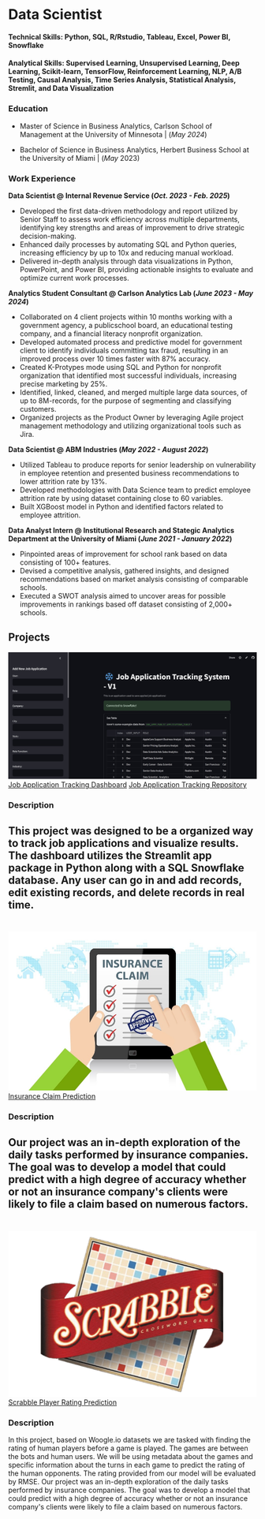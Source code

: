 # Data Scientist 

#### Technical Skills: Python, SQL, R/Rstudio, Tableau, Excel, Power BI, Snowflake

#### Analytical Skills: Supervised Learning, Unsupervised Learning, Deep Learning, Scikit-learn, TensorFlow, Reinforcement Learning, NLP, A/B Testing, Causal Analysis, Time Series Analysis, Statistical Analysis, Stremlit, and Data Visualization 

### Education
- Master of Science in Business Analytics, Carlson School of Management at the University of Minnesota | (_May 2024_)

- Bachelor of Science in Business Analytics, Herbert Business School at the University of Miami | (_May_ 2023)

### Work Experience 
**Data Scientist @ Internal Revenue Service (_Oct. 2023 - Feb. 2025_)** 
- Developed the first data-driven methodology and report utilized by Senior Staff to assess work efficiency across multiple departments, identifying key strengths and areas of improvement to drive strategic decision-making. 
- Enhanced daily processes by automating SQL and Python queries, increasing efficiency by up to 10x and reducing manual workload.  
- Delivered in-depth analysis through data visualizations in Python, PowerPoint, and Power BI, providing actionable insights to evaluate and optimize current work processes. 

**Analytics Student Consultant @ Carlson Analytics Lab (_June 2023 - May 2024_)** 
- Collaborated on 4 client projects within 10 months working with a government agency, a publicschool board, an educational testing company, and a financial literacy nonprofit organization. 
- Developed automated process and predictive model for government client to identify individuals committing tax fraud, resulting in an improved process over 10 times faster with 87% accuracy.
- Created K-Protypes mode using SQL and Python for nonprofit organization that identified most successful individuals, increasing precise marketing by 25%.
- Identified, linked, cleaned, and merged multiple large data sources, of up to 8M-records, for the purpose of segmenting and classifying customers.
- Organized projects as the Product Owner by leveraging Agile project management methodology and utilizing organizational tools such as Jira. 

**Data Scientist @ ABM Industries (_May 2022 - August 2022_)** 
- Utilized Tableau to produce reports for senior leadership on vulnerability in employee retention and presented business recommendations to lower attrition rate by 13%.
- Developed methodologies with Data Science team to predict employee attrition rate by using dataset containing close to 60 variables. 
- Built XGBoost model in Python and identified factors related to employee attrition.

**Data Analyst Intern @ Institutional Research and Stategic Analytics Department at the University of Miami (_June 2021 - January 2022_)** 
- Pinpointed areas of improvement for school rank based on data consisting of 100+ features.
- Devised a competitive analysis, gathered insights, and designed recommendations based on 
market analysis consisting of comparable schools.
- Executed a SWOT analysis aimed to uncover areas for possible improvements in rankings based 
off dataset consisting of 2,000+ schools.


## Projects 
<img src = "Job Application Tracker Desktop.jpg"/>
<a href="https://job-applications-tracker.streamlit.app/">Job Application Tracking Dashboard</a>
<a href="https://github.com/jdevrao19/Job_Application_Tracker/tree/main">Job Application Tracking Repository</a>

### Description
This project was designed to be a organized way to track job applications and visualize results. 
The dashboard utilizes the Streamlit app package in Python along with a SQL Snowflake database. Any user can go in and add records, edit existing records, and delete records in real time. 
<br><br>
---------------------------------------



<img src = "insurance_claim_image.jpeg"/>
<a href="https://github.com/jdevrao19/Insurance_Claims_ML">Insurance Claim Prediction</a>

### Description
Our project was an in-depth exploration of the daily tasks performed by insurance companies. The goal was to develop a model that could predict with a high degree of accuracy whether or not an insurance company's clients were likely to file a claim based on numerous factors.
<br><br>
---------------------------------------
<img src = "Scrabble-Logo-2003.png"/>
<a href="https://github.com/jdevrao19/Kaggle-Scrabble_Predicting_Player_Ratings">Scrabble Player Rating Prediction </a>

### Description 
In this project, based on Woogle.io datasets we are tasked with finding the rating of human players before a game is played. The games are between the bots and human users. We will be using metadata about the games and specific information about the turns in each game to predict the rating of the human opponents. The rating provided from our model will be evaluated by RMSE.
Our project was an in-depth exploration of the daily tasks performed by insurance companies. The goal was to develop a model that could predict with a high degree of accuracy whether or not an insurance company's clients were likely to file a claim based on numerous factors.
